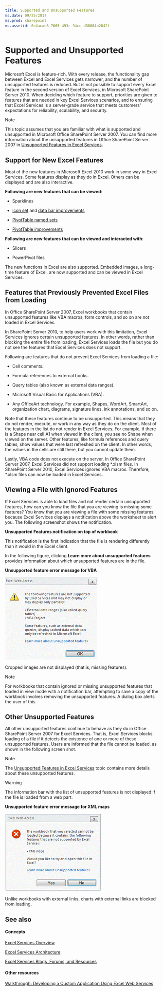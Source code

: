 ```yaml
---
title: Supported and Unsupported Features
ms.date: 09/25/2017
ms.prod: sharepoint
ms.assetid: 6e4acad6-7665-493c-94cc-d38684b2842f
---
```



# Supported and Unsupported Features


  
    
    

Microsoft Excel is feature-rich. With every release, the functionality gap between Excel and Excel Services gets narrower, and the number of unsupported features is reduced. But is not possible to support every Excel feature in the second version of Excel Services, in Microsoft SharePoint Server 2010. 
When deciding which feature to support, priorities are given to features that are needed in key Excel Services scenarios, and to ensuring that Excel Services is a server-grade service that meets customers' expectations for reliability, scalability, and security.
  
> [!NOTE]
> This topic assumes that you are familiar with what is supported and unsupported in Microsoft Office SharePoint Server 2007. You can find more information about the unsupported features in Office SharePoint Server 2007 in  [Unsupported Features in Excel Services](http://msdn.microsoft.com/en-us/library/ms496823.aspx). 
  
    
    


## Support for New Excel Features

Most of the new features in Microsoft Excel 2010 work in some way in Excel Services. Some features display as they do in Excel. Others can be displayed and are also interactive.
  
    
    
 **Following are new features that can be viewed:**
  
    
    

- Sparklines
    
  
-  [Icon set](https://www.microsoft.com/en-us/microsoft-365/blog/2009/08/06/icon-set-improvements-in-excel-2010/) and [data bar improvements](https://www.microsoft.com/en-us/microsoft-365/blog/2009/08/07/data-bar-improvements-in-excel-2010/)
    
  
-  [PivotTable named sets](https://www.microsoft.com/en-us/microsoft-365/blog/2009/10/05/pivottable-named-sets-in-excel-2010/)
    
  
-  [PivotTable improvements](https://www.microsoft.com/en-us/microsoft-365/blog/2009/10/15/a-few-more-pivottable-improvements-in-excel-2010/)
    
  
 **Following are new features that can be viewed and interacted with:**
  
    
    

- Slicers
    
  
- PowerPivot files
    
  
The new functions in Excel are also supported. Embedded images, a long-time feature of Excel, are now supported and can be viewed in Excel Services. 
  
    
    

## Features that Previously Prevented Excel Files from Loading

In Office SharePoint Server 2007, Excel workbooks that contain unsupported features like VBA macros, form controls, and so on are not loaded in Excel Services.
  
    
    
In SharePoint Server 2010, to help users work with this limitation, Excel Services ignores certain unsupported features. In other words, rather than blocking the entire file from loading, Excel Services loads the file but you do not see the features that Excel Services does not support.
  
    
    
Following are features that do not prevent Excel Services from loading a file:
  
    
    

- Cell comments.
    
  
- Formula references to external books.
    
  
- Query tables (also known as external data ranges).
    
  
- Microsoft Visual Basic for Applications (VBA).
    
  
- Any OfficeArt technology. For example, Shapes, WordArt, SmartArt, organization chart, diagrams, signature lines, ink annotations, and so on.
    
  
Note that these features continue to be unsupported. This means that they do not render, execute, or work in any way as they do on the client. Most of the features in the list do not render in Excel Services. For example, if there is a Shape near cell A1 when viewed in the client, you see no Shape when viewed on the server. Other features, like formula references and query tables, show values that were last refreshed on the client. In other words, the values in the cells are still there, but you cannot update them. 
  
    
    
Lastly, VBA code does not execute on the server. In Office SharePoint Server 2007, Excel Services did not support loading *.xlsm files. In SharePoint Server 2010, Excel Services ignores VBA macros. Therefore, *.xlsm files can now be loaded in Excel Services.
  
    
    

## Viewing a File with Ignored Features

If Excel Services is able to load files and not render certain unsupported features, how can you know the file that you are viewing is missing some features? You know that you are viewing a file with some missing features because Excel Services displays a notification above the worksheet to alert you. The following screenshot shows the notification.
  
    
    

**Unsupported Features notification on top of workbook**

  
    
    
This notification is the first indication that the file is rendering differently than it would in the Excel client.
  
    
    
In the following figure, clicking **Learn more about unsupported features** provides information about which unsupported features are in the file.
  
    
    

**Unsupported feature error message for VBA**

  
    
    

  
    
    
![Unsupported feature error message for VBA](../images/aebc97ae-c886-4d50-94ff-238049a259c7.gif)
  
    
    
Cropped images are not displayed (that is, missing features). 
  
> [!NOTE]
> For workbooks that contain ignored or missing unsupported features that loaded in view mode with a notification bar, attempting to save a copy of the workbook involves removing the unsupported features. A dialog box alerts the user of this. 
  
    
    


## Other Unsupported Features

All other unsupported features continue to behave as they do in Office SharePoint Server 2007 for Excel Services. That is, Excel Services blocks loading of a file if it detects the existence of one or more of these unsupported features. Users are informed that the file cannot be loaded, as shown in the following screen shot. 
  
> [!NOTE]
> The  [Unsupported Features in Excel Services](http://msdn.microsoft.com/en-us/library/ms496823.aspx) topic contains more details about these unsupported features.
  
> [!WARNING]
> The information bar with the list of unsupported features is not displayed if the file is loaded from a web part. 
  
    
    


**Unsupported feature error message for XML maps**

  
    
    

  
    
    
![Unsupported feature error message for XML maps](../images/7745688c-c612-4a38-b8aa-b5fdb5e4eeb8.gif)
  
    
    
Unlike workbooks with external links, charts with external links are blocked from loading. 
  
    
    

## See also


#### Concepts


  
    
    
 [Excel Services Overview](excel-services-overview.md)
  
    
    
 [Excel Services Architecture](excel-services-architecture.md)
  
    
    
 [Excel Services Blogs, Forums, and Resources](excel-services-blogs-forums-and-resources.md)
#### Other resources


  
    
    
 [Walkthrough: Developing a Custom Application Using Excel Web Services](walkthrough-developing-a-custom-application-using-excel-web-services.md)
